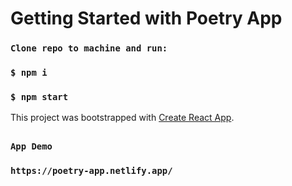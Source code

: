 # Getting Started with Poetry App

### `Clone repo to machine and run:`
### `$ npm i`
### `$ npm start`

This project was bootstrapped with [Create React App](https://github.com/facebook/create-react-app).

##
### `App Demo`
###  `https://poetry-app.netlify.app/`
